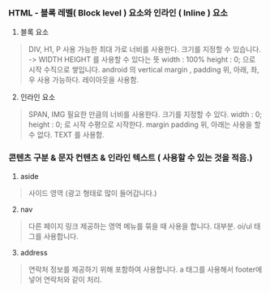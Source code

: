 ### HTML - 블록 레벨( Block level ) 요소와 인라인 ( Inline ) 요소

1. 블록 요소

> DIV, H1, P
> 사용 가능한 최대 가로 너비를 사용한다.
> 크기를 지정할 수 있습니다. -> WIDTH HEIGHT 를 사용할 수 있다는 뜻
> width : 100% height : 0; 으로 시작
> 수직으로 쌓입니다. android 의 vertical
> margin , padding 위, 아래, 좌, 우 사용 가능하다.
> 레이아웃을 사용함.

2. 인라인 요소

> SPAN, IMG
> 필요한 만큼의 너비를 사용한다.
> 크기를 지정할 수 있다.
> width : 0; height : 0; 로 시작
> 수평으로 시작한다.
> margin padding 위, 아래는 사용을 할 수 없다.
> TEXT 를 사용함. 

### 콘텐츠 구분 & 문자 컨텐츠  & 인라인 텍스트 ( 사용할 수 있는 것을 적음.)

1. aside
 >사이드 영역 (광고 형태로 많이 들어갑니다.)

2. nav
 >다른 페이지 링크 제공하는 영역
 >메뉴를 묶을 때 사용을 합니다. 대부분. oi/ul 태그를 사용합니다.

3. address
 >연락처 정보를 제공하기 위해 포함하여 사용합니다. a 태그를 사용해서 footer에 넣어 연락처와 같이 처리. 


